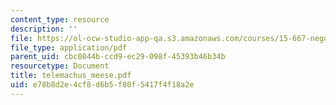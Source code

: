 ```yaml
---
content_type: resource
description: ''
file: https://ol-ocw-studio-app-qa.s3.amazonaws.com/courses/15-667-negotiation-and-conflict-management-spring-2001/e78b8d2e4cf8d6b5f80f5417f4f18a2e_telemachus_meese.pdf
file_type: application/pdf
parent_uid: cbc0844b-ccd9-ec29-098f-45393b46b34b
resourcetype: Document
title: telemachus_meese.pdf
uid: e78b8d2e-4cf8-d6b5-f80f-5417f4f18a2e
---
```

